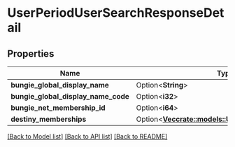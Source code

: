 # UserPeriodUserSearchResponseDetail

## Properties

Name | Type | Description | Notes
------------ | ------------- | ------------- | -------------
**bungie_global_display_name** | Option<**String**> |  | [optional]
**bungie_global_display_name_code** | Option<**i32**> |  | [optional]
**bungie_net_membership_id** | Option<**i64**> |  | [optional]
**destiny_memberships** | Option<[**Vec<crate::models::UserPeriodUserInfoCard>**](User.UserInfoCard.md)> |  | [optional]

[[Back to Model list]](../README.md#documentation-for-models) [[Back to API list]](../README.md#documentation-for-api-endpoints) [[Back to README]](../README.md)


